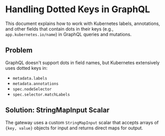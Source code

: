 # Handling Dotted Keys in GraphQL

This document explains how to work with Kubernetes labels, annotations, and other fields that contain dots in their keys (e.g., `app.kubernetes.io/name`) in GraphQL queries and mutations.

## Problem

GraphQL doesn't support dots in field names, but Kubernetes extensively uses dotted keys in:
- `metadata.labels`
- `metadata.annotations` 
- `spec.nodeSelector`
- `spec.selector.matchLabels`

## Solution: StringMapInput Scalar

The gateway uses a custom `StringMapInput` scalar that accepts arrays of `{key, value}` objects for input and returns direct maps for output.

